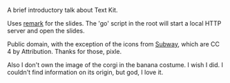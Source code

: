 A brief introductory talk about Text Kit.

Uses [remark](http://remarkjs.com/) for the slides. The 'go' script in the root will start a local HTTP server and open the slides.

Public domain, with the exception of the icons from [Subway](https://github.com/pixle/subway), which are CC 4 by Attribution. Thanks for those, pixle.

Also I don't own the image of the corgi in the banana costume. I wish I did. I couldn't find information on its origin, but god, I love it.
